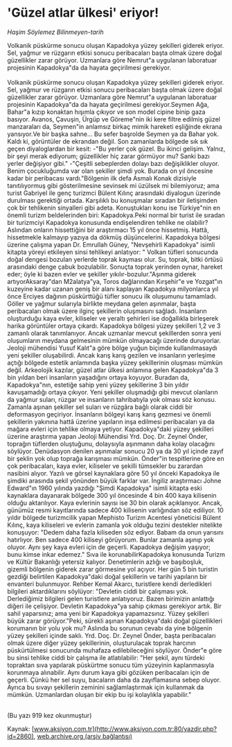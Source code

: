 # 'Güzel atlar ülkesi' eriyor!

*Haşim Söylemez Bilinmeyen-tarih*

<div>
 <p>
  <font>
   Volkanik püskürme sonucu oluşan Kapadokya yüzey şekilleri giderek eriyor. Sel, yağmur ve rüzgarın etkisi sonucu peribacaları başta olmak üzere doğal güzellikler zarar görüyor. Uzmanlara göre Nemrut"a uygulanan laboratuar projesinin Kapadokya"da da hayata geçirilmesi gerekiyor.
   <br/>
   <br/>
   Volkanik püskürme sonucu oluşan Kapadokya yüzey şekilleri giderek eriyor. Sel, yağmur ve rüzgarın etkisi sonucu peribacaları başta olmak üzere doğal güzellikler zarar görüyor. Uzmanlara göre Nemrut"a uygulanan laboratuar projesinin Kapadokya"da da hayata geçirilmesi gerekiyor.Seymen Ağa, Bahar"a kızıp konaktan hışımla çıkıyor ve son model cipine binip gaza basıyor. Avanos, Çavuşin, Ürgüp ve Göreme"nin iki kere filtre edilmiş güzel manzaraları da, Seymen"in anlamsız birkaç mimik hareketi eşliğinde ekrana yansıyor.Ve bir başka sahne... Bu sefer başrolde Seymen ya da Bahar yok. Kaldı ki, görüntüler de ekrandan değil. Son zamanlarda bölgede sık sık geçen diyaloglardan bir kesit: -"Bu yerler çok güzel. Bu ikinci gelişim. Yalnız, bir şeyi merak ediyorum; güzellikler hiç zarar görmüyor mu? Sanki bazı yerler değişiyor gibi." -"Çeşitli sebeplerden dolayı bazı değişiklikler oluyor. Benim çocukluğumda var olan şekiller şimdi yok. Burada on yıl öncesine kadar bir peribacası vardı."Bölgenin ilk defa Asmalı Konak dizisiyle tanıtılıyormuş gibi gösterilmesine sevinsek mi üzülsek mi bilemiyoruz; ama turist Gabriyel ile genç turizmci Bülent Kılınç arasındaki diyalogun üzerinde durulması gerektiği ortada. Karşılıklı bu konuşmalar sıradan bir iletişimden çok bir tehlikenin sinyalleri gibi adeta. Konuştukları konu ise Türkiye"nin en önemli turizm beldelerinden biri: Kapadokya.Peki normal bir turist ile sıradan bir turizmciyi Kapadokya konusunda endişelendiren tehlike ne olabilir? Aslından onların hissettiğini bir araştırmacı 15 yıl önce hissetmiş. Hattâ, hissetmekle kalmayıp yazıya da dökmüş düşüncelerini. Kapadokya bölgesi üzerine çalışma yapan Dr. Emrullah Güney, "Nevşehirli Kapadokya" isimli kitapta yöreyi etkileyen sinsi tehlikeyi anlatıyor: " Volkan tüfleri sonucunda doğal dengesi bozulan yerlerde toprak kayması olur. Su, toprak, bitki örtüsü arasındaki denge çabuk bozulabilir. Sonuçta toprak yerinden oynar, hareket eder; öyle ki bazen evler ve şekiller yıkılır-bozulur."Aşınma giderek artıyorAksaray"dan M2alatya"ya, Toros dağlarından Kırşehir"e ve Yozgat"ın kuzeyine kadar uzanan geniş bir alanı kaplayan Kapadokya milyonlarca yıl önce Erciyes dağının püskürttüğü tüfler sonucu ilk oluşumunu tamamladı. Göller ve yağmur sularıyla birlikte meydana gelen aşınmalar, başta peribacaları olmak üzere ilginç şekillerin oluşmasını sağladı. İnsanların oluşturduğu kaya evler, kiliseler ve yeraltı şehirleri ise doğallıkla birleşerek harika görüntüler ortaya çıkardı. Kapadokya bölgesi yüzey şekilleri 1,2 ve 3 zamanlı olarak tanımlanıyor. Ancak uzmanlar mevcut şekillerden sonra yeni oluşumların meydana gelmesinin mümkün olmayacağı üzerinde duruyorlar. Jeoloji mühendisi Yusuf Kalıt"a göre bölge yuğun biçimde kullanılmasaydı yeni şekiller oluşabilirdi. Ancak karış karış gezilen ve insanların yerleşime açtığı bölgede estetik anlamında başka yüzey şekillerinin oluşması mümkün değil. Arkeolojik kazılar, güzel atlar ülkesi anlamına gelen Kapadokya"da 3 bin yıldan beri insanların yaşadığını ortaya koyuyor. Buradan da, Kapadokya"nın, estetiğe sahip yeni yüzey şekillerine 3 bin yıldır kavuşamadığı ortaya çıkıyor. Yeni şekiller oluşmadığı gibi mevcut olanların da yağmur suları, rüzgar ve insanların tahribatıyla yok olması söz konusu. Zamanla aşınan şekiller sel suları ve rüzgâra bağlı olarak ciddi bir deformasyon geçiriyor. İnsanların bölgeyi karış karış gezmesi ve önemli şekillerin yakınına hattâ üzerine yapıların inşa edilmesi peribacaları ya da mağara evleri için tehlike olmaya yetiyor. Kapadokya"daki yüzey şekilleri üzerine araştırma yapan Jeoloji Mühendisi Yrd. Doç. Dr. Zeynel Önder, toprağın tüflerden oluştuğunu, dolaysıyla aşınmanın daha kolay olacağını söylüyor. Denüdasyon denilen aşınmalar sonucu 20 ya da 30 yıl içinde zayıf bir şeklin yok olup toprağa karışması mümkün. Önder"in tespitlerine göre en çok peribacaları, kaya evler, kiliseler ve şekilli tümsekler bu zarardan nasibini alıyor. Yazılı ve görsel kaynaklara göre 50 yıl önceki Kapadokya ile şimdiki arasında şekil yönünden büyük farklar var. İngiliz araştırmacı Johne Edward"ın 1960 yılında yazdığı "Şimdi Kapadokya" isimli kitapta eski kaynaklara dayanarak bölgede 300 yıl öncesinde 4 bin 400 kaya kilisenin olduğu aktarılıyor. Kaya evlerinin sayısı ise 30 bin olarak açıklanıyor. Ancak, günümüz resmi kayıtlarında sadece 400 kilisenin varlığından söz ediliyor. 10 yıldır bölgede turizmcilik yapan Mephisto Turizm Acentesi yöneticisi Bülent Kılınç, kaya kiliseleri ve evlerin zamanla yok olduğu tezini destekler nitelikte konuşuyor: "Dedem daha fazla kiliseden söz ediyor. Babam da onun yarısını hatırlıyor. Ben sadece 400 kiliseyi görüyorum. Bunlar zamanla aşınıp yok oluyor. Aynı şey kaya evleri için de geçerli. Kapadokya değişim yaşıyor; bunu kimse inkar edemez." Sıva ile korunabilirKapadokya konusunda Turizm ve Kültür Bakanlığı yetersiz kalıyor. Denetimlerin azlığı ve başıboşluk, gizemli bölgenin giderek zarar görmesine yol açıyor. Her gün 5 bin turistin gezdiği belirtilen Kapadokya"daki doğal şekillerin ve tarihi yapıların bir envanteri bulunmuyor. Rehber Kemal Akarcı, turistlere kendi derledikleri bilgileri aktardıklarını söylüyor: "Devletin ciddi bir çalışması yok. Derlediğimiz bilgileri gelen turistlere anlatıyoruz. Bazen birimizin anlattığı diğeri ile çelişiyor. Devletin Kapadokya"ya sahip çıkması gerekiyor artık. Bir sahil yaparsınız; ama yeni bir Kapadokya yapamazsınız. Yüzey şekilleri büyük zarar görüyor."Peki, sürekli aşınan Kapadokya"daki doğal güzellikleri korumanın bir yolu yok mu? Aslında bu sorunun cevabı da yine bölgenin yüzey şekilleri içinde saklı. Yrd. Doç. Dr. Zeynel Önder, başta peribacaları olmak üzere diğer yüzey şekillerinin, oluşturulacak toprak harcının püskürtülmesi sonucunda muhafaza edilebileceğini söylüyor. Önder"e göre bu sinsi tehlike ciddi bir çalışma ile atlatılabilir: "Her şekil, aynı türdeki topraktan sıva yapılarak püskürtme sonucu tüm yüzeyinin kaplanmasıyla korunmaya alınabilir. Aynı durum kaya gibi gözüken peribacaları için de geçerli. Çünkü her sel suyu, bacaların daha da zayıflamasına sebep oluyor. Ayrıca bu sıvayı şekillerin zeminini sağlamlaştırmak için kullanmak da mümkün. Uzmanlardan oluşan bir ekip bu işi kolaylıkla yapabilir."
   <br/>
   <br/>
  </font>
 </p>
 <p>
  <font>
   (Bu yazı 919 kez okunmuştur)
  </font>
 </p>
</div>


Kaynak: [www.aksiyon.com.tr](http://www.aksiyon.com.tr:80/yazdir.php?id=2860), [web.archive.org (arşiv bağlantısı)](http://web.archive.org/web/20050130173346/http://www.aksiyon.com.tr:80/yazdir.php?id=2860)
